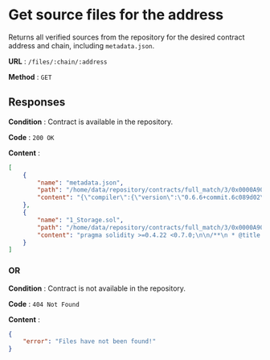 # Get source files for the address

Returns all verified sources from the repository for the desired contract address and chain, including `metadata.json`.

**URL** : `/files/:chain/:address`

**Method** : `GET`

## Responses

**Condition** : Contract is available in the repository.

**Code** : `200 OK`

**Content** : 

```json
[
    {
        "name": "metadata.json",
        "path": "/home/data/repository/contracts/full_match/3/0x0000A906D248Cc99FB8CB296C8Ad8C6Df05431c9/metadata.json",
        "content": "{\"compiler\":{\"version\":\"0.6.6+commit.6c089d02\"},\"language\":\"Solidity\",\"output\":{\"abi\":[{\"inputs\":[],\"name\":\"retreive\",\"outputs\":[{\"internalType\":\"uint256\",\"name\":\"\",\"type\":\"uint256\"}],\"stateMutability\":\"view\",\"type\":\"function\"},{\"inputs\":[{\"internalType\":\"uint256\",\"name\":\"num\",\"type\":\"uint256\"}],\"name\":\"store\",\"outputs\":[],\"stateMutability\":\"nonpayable\",\"type\":\"function\"}],\"devdoc\":{\"details\":\"Store & retreive value in a variable\",\"methods\":{\"retreive()\":{\"details\":\"Return value \",\"returns\":{\"_0\":\"value of 'number'\"}},\"store(uint256)\":{\"details\":\"Store value in variable\",\"params\":{\"num\":\"value to store\"}}},\"title\":\"Storage\"},\"userdoc\":{\"methods\":{}}},\"settings\":{\"compilationTarget\":{\"browser/1_Storage.sol\":\"Storage\"},\"evmVersion\":\"istanbul\",\"libraries\":{},\"metadata\":{\"bytecodeHash\":\"ipfs\"},\"optimizer\":{\"enabled\":true,\"runs\":200},\"remappings\":[]},\"sources\":{\"browser/1_Storage.sol\":{\"keccak256\":\"0xaedc7086ad8503907209f50bac1e4dc6c2eca2ed41b15d03740fea748ea3f88e\",\"urls\":[\"bzz-raw://4bc331951c25951321cb29abbd689eb3af669530222c6bb2d45ff45334ee83a7\",\"dweb:/ipfs/QmWb1NQ6Pw8ZLMFX8uDjMyftgcEieT9iP2TvWisPhjN3U2\"]}},\"version\":1}"
    },
    {
        "name": "1_Storage.sol",
        "path": "/home/data/repository/contracts/full_match/3/0x0000A906D248Cc99FB8CB296C8Ad8C6Df05431c9/sources/browser/1_Storage.sol",
        "content": "pragma solidity >=0.4.22 <0.7.0;\n\n/**\n * @title Storage\n * @dev Store & retreive value in a variable\n */\ncontract Storage {\n\n    uint256 number;\n\n    /**\n     * @dev Store value in variable\n     * @param num value to store\n     */\n    function store(uint256 num) public {\n        number = num;\n    }\n\n    /**\n     * @dev Return value \n     * @return value of 'number'\n     */\n    function retreive() public view returns (uint256){\n        return number;\n    }\n}"
    }
]
```

### OR

**Condition** : Contract is not available in the repository.

**Code** : `404 Not Found`

**Content** : 
```json
{
    "error": "Files have not been found!"
}
```